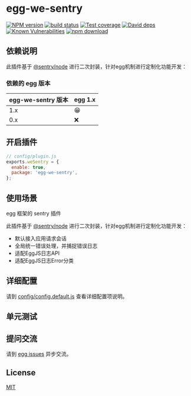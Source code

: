 # egg-we-sentry

[![NPM version][npm-image]][npm-url]
[![build status][travis-image]][travis-url]
[![Test coverage][codecov-image]][codecov-url]
[![David deps][david-image]][david-url]
[![Known Vulnerabilities][snyk-image]][snyk-url]
[![npm download][download-image]][download-url]

[npm-image]: https://img.shields.io/npm/v/egg-we-sentry.svg?style=flat-square
[npm-url]: https://npmjs.org/package/egg-we-sentry
[travis-image]: https://img.shields.io/travis/eggjs/egg-we-sentry.svg?style=flat-square
[travis-url]: https://travis-ci.org/eggjs/egg-we-sentry
[codecov-image]: https://img.shields.io/codecov/c/github/eggjs/egg-we-sentry.svg?style=flat-square
[codecov-url]: https://codecov.io/github/eggjs/egg-we-sentry?branch=master
[david-image]: https://img.shields.io/david/eggjs/egg-we-sentry.svg?style=flat-square
[david-url]: https://david-dm.org/eggjs/egg-we-sentry
[snyk-image]: https://snyk.io/test/npm/egg-we-sentry/badge.svg?style=flat-square
[snyk-url]: https://snyk.io/test/npm/egg-we-sentry
[download-image]: https://img.shields.io/npm/dm/egg-we-sentry.svg?style=flat-square
[download-url]: https://npmjs.org/package/egg-we-sentry

<!--
Description here.
-->

## 依赖说明

此插件基于 [@sentry/node](https://docs.sentry.io/platforms/node/) 进行二次封装，针对egg机制进行定制化功能开发：
### 依赖的 egg 版本

egg-we-sentry 版本 | egg 1.x
--- | ---
1.x | 😁
0.x | ❌


## 开启插件

```js
// config/plugin.js
exports.weSentry = {
  enable: true,
  package: 'egg-we-sentry',
};
```

## 使用场景
egg 框架的 sentry 插件

此插件基于 [@sentry/node](https://docs.sentry.io/platforms/node/) 进行二次封装，针对egg机制进行定制化功能开发：

* 默认接入应用请求会话
* 全局统一错误处理，并捕捉错误日志
* 适配EggJS日志API
* 适配EggJS日志Error分类

## 详细配置

请到 [config/config.default.js](config/config.default.js) 查看详细配置项说明。

## 单元测试


## 提问交流

请到 [egg issues](https://github.com/Cristianoying/egg-we-sentry/issues) 异步交流。

## License

[MIT](LICENSE)
